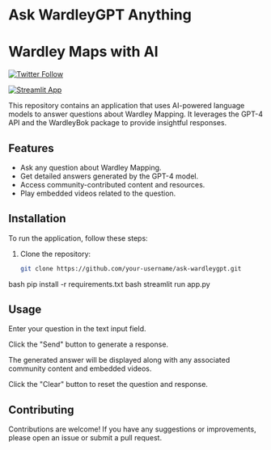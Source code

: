 # Ask WardleyGPT Anything
# Wardley Maps with AI

[![Twitter Follow](https://img.shields.io/twitter/follow/mcraddock?style=social)](https://twitter.com/mcraddock)

[![Streamlit App](https://static.streamlit.io/badges/streamlit_badge_black_white.svg)](https://wm2json.streamlit.app/)

This repository contains an application that uses AI-powered language models to answer questions about Wardley Mapping. It leverages the GPT-4 API and the WardleyBok package to provide insightful responses.

## Features

- Ask any question about Wardley Mapping.
- Get detailed answers generated by the GPT-4 model.
- Access community-contributed content and resources.
- Play embedded videos related to the question.

## Installation

To run the application, follow these steps:

1. Clone the repository:

   ```bash
   git clone https://github.com/your-username/ask-wardleygpt.git

bash
pip install -r requirements.txt
bash
streamlit run app.py

## Usage
Enter your question in the text input field.

Click the "Send" button to generate a response.

The generated answer will be displayed along with any associated community content and embedded videos.

Click the "Clear" button to reset the question and response.

## Contributing
Contributions are welcome! If you have any suggestions or improvements, please open an issue or submit a pull request.
